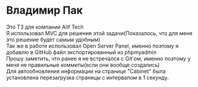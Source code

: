 # Владимир Пак
Это ТЗ для компании Alif Tech<br>
Я использовал MVC для решения этой задачи(Показалось, что для меня это решение будет самым удобным)<br>
Так же в работе использовал Open Server Panel, именно поэтому я добавлю в GitHub файл экспортированный из phpmyadmin<br>
Прошу заметить, что ранее я не встречался с Git'ом, именно поэтому у меня не правильные коммиты(если они вообще создались)<br>
Для автообновления информации на странице "Cabinet" была установлена перезагрузка страницы с интервалом в 1 секунду.
